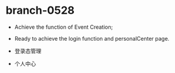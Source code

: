 # branch-0528

* Achieve the function of Event Creation;
* Ready to achieve the login function and personalCenter page.

* 登录态管理
* 个人中心
